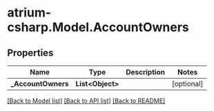 # atrium-csharp.Model.AccountOwners
## Properties

Name | Type | Description | Notes
------------ | ------------- | ------------- | -------------
**_AccountOwners** | **List&lt;Object&gt;** |  | [optional] 

[[Back to Model list]](../README.md#documentation-for-models) [[Back to API list]](../README.md#documentation-for-api-endpoints) [[Back to README]](../README.md)


